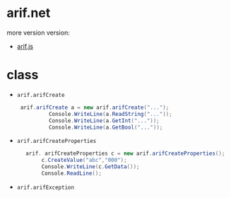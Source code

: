 # arif.net
more version version:
* [arif.js](github.com/alexberga757/arif/)


# class
* `arif.arifCreate`
  ```csharp
   arif.arifCreate a = new arif.arifCreate("...");
            Console.WriteLine(a.ReadString("..."));
            Console.WriteLine(a.GetInt("..."));
            Console.WriteLine(a.GetBool("..."));
  ```
* `arif.arifCreateProperties`
 ```csharp
       arif. arifCreateProperties c = new arif.arifCreateProperties();
            c.CreateValue("abc","000");
            Console.WriteLine(c.GetData());
            Console.ReadLine();
 ```
 
* `arif.arifException`
